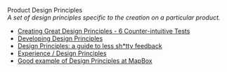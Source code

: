 Product Design Principles  
_A set of design principles specific to the creation on a particular product._

*   [Creating Great Design Principles - 6 Counter-intuitive Tests](https://articles.uie.com/creating-design-principles/)  
*   [Developing Design Principles](http://www.lukew.com/ff/entry.asp?854)  
*   [Design Principles: a guide to less sh*tty feedback](https://medium.com/apegroup-texts/design-principles-a-guide-to-less-shitty-feedback-64e9541816c1)  
*   [Experience / Design Principles](https://uxthink.wordpress.com/2011/02/01/expereince-design-principles/)
*   [Good example of Design Principles at MapBox](http://www.designitsimple.de/good-example-of-design-principles-at-mapbox/)  
